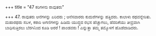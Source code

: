 +++
title = "47 ಕರಿಗಳನು ರಾವುತರು"

+++
47. ರಾವುತರು ಆನೆಗಳನ್ನು ಏರಿದರು ; ಆನೆಸವಾರರು  ಕುದುರೆಗಳನ್ನು ಹತ್ತಿದರು. ಕಾಲಾಳು ರಥವನ್ನೇರಿತು. ಮಹಾರಥರು ಸಬಳ, ಕಠಾರಿ ಅಗಣಿಗಳನ್ನು ಹಿಡಿದು ಯುದ್ಧದ ರಭಸ ಹೆಚ್ಚಾಗಲು, ಹೆದರಿಕೆಯು ತೀವ್ರವಾಗಿ ಬಾಧಿಸುತ್ತಿರಲು ಬೆರಗಿನಿಂದ ಕೂಡಿ ಅರರೆ ! ಪಾಂಡವರು ! ಎನ್ನುತ್ತಾ ತಮ್ಮ ತಮ್ಮೊಳಗೆ ಹೊಡೆದಾಡಿದರು.